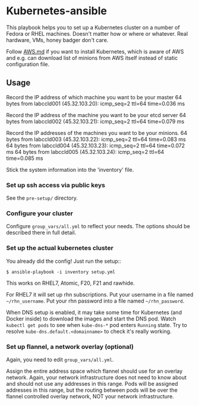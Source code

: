 # Kubernetes-ansible

This playbook helps you to set up a Kubernetes cluster on a number of Fedora or
RHEL machines. Doesn't matter how or where or whatever.  Real hardware, VMs,
honey badger don't care.

Follow [AWS.md](AWS.md) if you want to install Kubernetes, which is aware of AWS
and e.g. can download list of minions from AWS itself instead of static
configuration file.

## Usage

Record the IP address of which machine you want to be your master
64 bytes from labccld001 (45.32.103.20): icmp_seq=2 ttl=64 time=0.036 ms

Record the IP address of the machine you want to be your etcd server
64 bytes from labccld002 (45.32.103.21): icmp_seq=2 ttl=64 time=0.079 ms

Record the IP addresses of the machines you want to be your minions.
64 bytes from labccld003 (45.32.103.22): icmp_seq=2 ttl=64 time=0.083 ms
64 bytes from labccld004 (45.32.103.23): icmp_seq=2 ttl=64 time=0.072 ms
64 bytes from labccld005 (45.32.103.24): icmp_seq=2 ttl=64 time=0.085 ms

Stick the system information into the 'inventory' file.

###  Set up ssh access via public keys

See the `pre-setup/` directory.

### Configure your cluster

Configure `group_vars/all.yml` to reflect your needs. The options should be
described there in full detail.

### Set up the actual kubernetes cluster

You already did the config!  Just run the setup::

    $ ansible-playbook -i inventory setup.yml

This works on RHEL7, Atomic, F20, F21 and rawhide.

For RHEL7 it will set up rhn subscriptions.  Put your username in a file named
`~/rhn_username`.  Put your rhn password into a file named `~/rhn_password`.

When DNS setup is enabled, it may take some time for Kubernetes (and Docker
inside) to download the images and start the DNS pod. Watch `kubectl get pods`
to see when `kube-dns-*` pod enters `Running` state. Try to resolve
`kube-dns.default.<domainname>` to check it's really working.

### Set up flannel, a network overlay (optional)

Again, you need to edit `group_vars/all.yml`.

Assign the entire address space which flannel should use for an overlay
network. Again, your network infrastructure does not need to know about and
should not use any addresses in this range. Pods will be assigned addresses
in this range, but the routing between pods will be over the flannel controlled
overlay network, NOT your network infrastructure.
